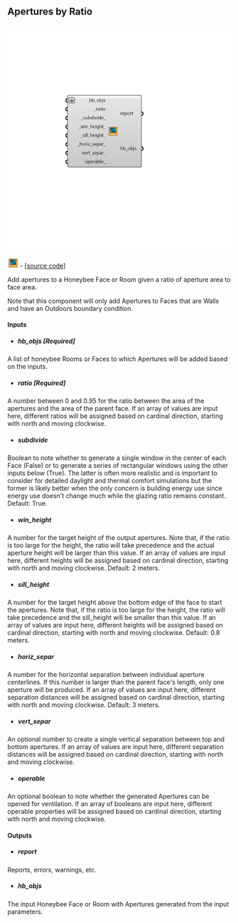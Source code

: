 ## Apertures by Ratio

![](../../images/components/Apertures_by_Ratio.png)

![](../../images/icons/Apertures_by_Ratio.png) - [[source code]](https://github.com/ladybug-tools/honeybee-grasshopper-core/blob/master/ladybug_grasshopper/src//HB%20Apertures%20by%20Ratio.py)


Add apertures to a Honeybee Face or Room given a ratio of aperture area to face area. 

Note that this component will only add Apertures to Faces that are Walls and have an Outdoors boundary condition. 



#### Inputs
* ##### hb_objs [Required]
A list of honeybee Rooms or Faces to which Apertures will be added based on the inputs. 
* ##### ratio [Required]
A number between 0 and 0.95 for the ratio between the area of the apertures and the area of the parent face. If an array of values are input here, different ratios will be assigned based on cardinal direction, starting with north and moving clockwise. 
* ##### subdivide 
Boolean to note whether to generate a single window in the center of each Face (False) or to generate a series of rectangular windows using the other inputs below (True). The latter is often more realistic and is important to consider for detailed daylight and thermal comfort simulations but the former is likely better when the only concern is building energy use since energy use doesn't change much while the glazing ratio remains constant. Default: True. 
* ##### win_height 
A number for the target height of the output apertures. Note that, if the ratio is too large for the height, the ratio will take precedence and the actual aperture height will be larger than this value. If an array of values are input here, different heights will be assigned based on cardinal direction, starting with north and moving clockwise. Default: 2 meters. 
* ##### sill_height 
A number for the target height above the bottom edge of the face to start the apertures. Note that, if the ratio is too large for the height, the ratio will take precedence and the sill_height will be smaller than this value. If an array of values are input here, different heights will be assigned based on cardinal direction, starting with north and moving clockwise. Default: 0.8 meters. 
* ##### horiz_separ 
A number for the horizontal separation between individual aperture centerlines.  If this number is larger than the parent face's length, only one aperture will be produced. If an array of values are input here, different separation distances will be assigned based on cardinal direction, starting with north and moving clockwise. Default: 3 meters. 
* ##### vert_separ 
An optional number to create a single vertical separation between top and bottom apertures. If an array of values are input here, different separation distances will be assigned based on cardinal direction, starting with north and moving clockwise. 
* ##### operable 
An optional boolean to note whether the generated Apertures can be opened for ventilation. If an array of booleans are input here, different operable properties will be assigned based on cardinal direction, starting with north and moving clockwise. 

#### Outputs
* ##### report
Reports, errors, warnings, etc. 
* ##### hb_objs
The input Honeybee Face or Room with Apertures generated from the input parameters. 